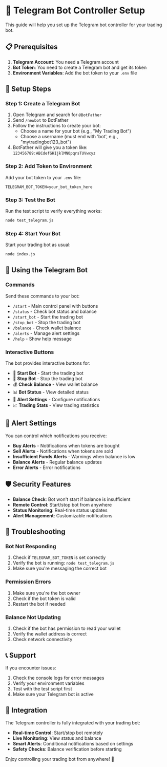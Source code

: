 # 🤖 Telegram Bot Controller Setup

This guide will help you set up the Telegram bot controller for your trading bot.

## 📋 Prerequisites

1. **Telegram Account**: You need a Telegram account
2. **Bot Token**: You need to create a Telegram bot and get its token
3. **Environment Variables**: Add the bot token to your `.env` file

## 🔧 Setup Steps

### Step 1: Create a Telegram Bot

1. Open Telegram and search for `@BotFather`
2. Send `/newbot` to BotFather
3. Follow the instructions to create your bot:
   - Choose a name for your bot (e.g., "My Trading Bot")
   - Choose a username (must end with 'bot', e.g., "mytradingbot123_bot")
4. BotFather will give you a token like: `123456789:ABCdefGHIjklMNOpqrsTUVwxyz`

### Step 2: Add Token to Environment

Add your bot token to your `.env` file:

```env
TELEGRAM_BOT_TOKEN=your_bot_token_here
```

### Step 3: Test the Bot

Run the test script to verify everything works:

```bash
node test_telegram.js
```

### Step 4: Start Your Bot

Start your trading bot as usual:

```bash
node index.js
```

## 📱 Using the Telegram Bot

### Commands

Send these commands to your bot:

- `/start` - Main control panel with buttons
- `/status` - Check bot status and balance
- `/start_bot` - Start the trading bot
- `/stop_bot` - Stop the trading bot
- `/balance` - Check wallet balance
- `/alerts` - Manage alert settings
- `/help` - Show help message

### Interactive Buttons

The bot provides interactive buttons for:

- 🚀 **Start Bot** - Start the trading bot
- 🛑 **Stop Bot** - Stop the trading bot
- 💰 **Check Balance** - View wallet balance
- 📊 **Bot Status** - View detailed status
- 🔔 **Alert Settings** - Configure notifications
- 📈 **Trading Stats** - View trading statistics

## 🔔 Alert Settings

You can control which notifications you receive:

- **Buy Alerts** - Notifications when tokens are bought
- **Sell Alerts** - Notifications when tokens are sold
- **Insufficient Funds Alerts** - Warnings when balance is low
- **Balance Alerts** - Regular balance updates
- **Error Alerts** - Error notifications

## 🛡️ Security Features

- **Balance Check**: Bot won't start if balance is insufficient
- **Remote Control**: Start/stop bot from anywhere
- **Status Monitoring**: Real-time status updates
- **Alert Management**: Customizable notifications

## 🚨 Troubleshooting

### Bot Not Responding

1. Check if `TELEGRAM_BOT_TOKEN` is set correctly
2. Verify the bot is running: `node test_telegram.js`
3. Make sure you're messaging the correct bot

### Permission Errors

1. Make sure you're the bot owner
2. Check if the bot token is valid
3. Restart the bot if needed

### Balance Not Updating

1. Check if the bot has permission to read your wallet
2. Verify the wallet address is correct
3. Check network connectivity

## 📞 Support

If you encounter issues:

1. Check the console logs for error messages
2. Verify your environment variables
3. Test with the test script first
4. Make sure your Telegram bot is active

## 🔄 Integration

The Telegram controller is fully integrated with your trading bot:

- **Real-time Control**: Start/stop bot remotely
- **Live Monitoring**: View status and balance
- **Smart Alerts**: Conditional notifications based on settings
- **Safety Checks**: Balance verification before starting

Enjoy controlling your trading bot from anywhere! 🚀 
